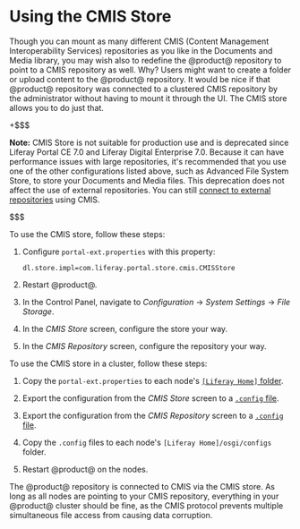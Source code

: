 # Using the CMIS Store [](id=using-the-cmis-store)

Though you can mount as many different CMIS (Content Management Interoperability
Services) repositories as you like in the Documents and Media library, you may
wish also to redefine the @product@ repository to point to a CMIS repository as
well. Why? Users might want to create a folder or upload content to the
@product@ repository. It would be nice if that @product@ repository was
connected to a clustered CMIS repository by the administrator without having to
mount it through the UI. The CMIS store allows you to do just that. 

+$$$

**Note:** CMIS Store is not suitable for production use and is deprecated since 
Liferay Portal CE 7.0 and Liferay Digital Enterprise 7.0. Because it can have
performance issues  with large repositories, it's recommended that you use one
of the other  configurations listed above, such as Advanced File System Store,
to store your  Documents and Media files. This deprecation does not affect the
use of external  repositories. You can still
[connect to external repositories](/discover/portal/-/knowledge_base/7-1/using-external-repositories)
using CMIS.

$$$

To use the CMIS store, follow these steps:

1.  Configure `portal-ext.properties` with this property: 

        dl.store.impl=com.liferay.portal.store.cmis.CMISStore

2.  Restart @product@.

3.  In the Control Panel, navigate to *Configuration* &rarr; *System
Settings* &rarr; *File Storage*. 

4.  In the *CMIS Store* screen, configure the store your way. 

5.  In the *CMIS Repository* screen, configure the repository your way. 

To use the CMIS store in a cluster, follow these steps:

1.  Copy the `portal-ext.properties` to each node's
    [`[Liferay Home]` folder](/discover/deployment/-/knowledge_base/7-1/installing-product#liferay-home). 

2.  Export the configuration from the *CMIS Store* screen to a 
    [`.config` file](/discover/portal/-/knowledge_base/7-1/configuration-files). 

3.  Export the configuration from the *CMIS Repository* screen to a 
    [`.config` file](/discover/portal/-/knowledge_base/7-1/configuration-files). 

4.  Copy the `.config` files to each node's `[Liferay Home]/osgi/configs` 
    folder. 

5.  Restart @product@ on the nodes. 

The @product@ repository is connected to CMIS via the CMIS store. As
long as all nodes are pointing to your CMIS repository, everything in your
@product@ cluster should be fine, as the CMIS protocol prevents multiple
simultaneous file access from causing data corruption. 
